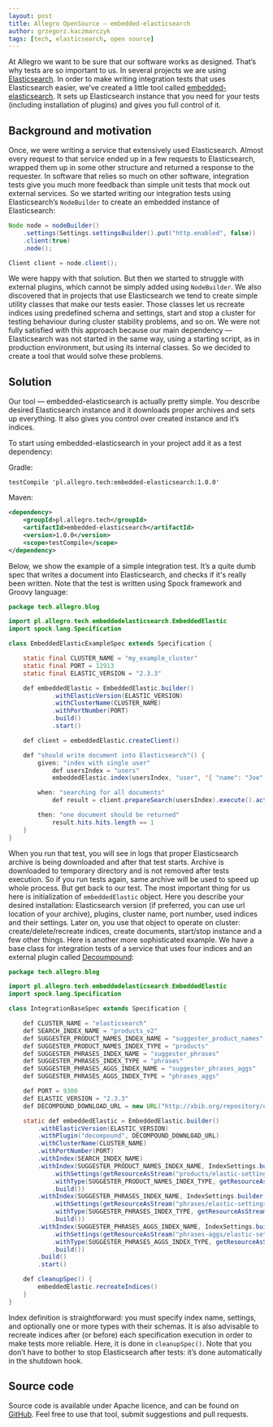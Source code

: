 ```yaml
---
layout: post
title: Allegro OpenSource — embedded-elasticsearch
author: grzegorz.kaczmarczyk
tags: [tech, elasticsearch, open source]
---
```


At Allegro we want to be sure that our software works as designed. That’s why tests are so important to us.
In several projects we are using [Elasticsearch](https://www.elastic.co/products/elasticsearch). In order to
make writing integration tests that uses Elasticsearch easier, we’ve created a little tool called
[embedded-elasticsearch](https://github.com/allegro/embedded-elasticsearch). It sets up Elasticsearch
instance that you need for your tests (including installation of plugins) and gives you full control of it.

## Background and motivation

Once, we were writing a service that extensively used Elasticsearch. Almost every request to that service
ended up in a few requests to Elasticsearch, wrapped them up in some other structure and returned a
response to the requester. In software that relies so much on other software, integration tests give you much
more feedback than simple unit tests that mock out external services. So we started writing our
integration tests using Elasticsearch’s `NodeBuilder` to create an embedded instance of Elasticsearch:

```java
Node node = nodeBuilder()
    .settings(Settings.settingsBuilder().put("http.enabled", false))
    .client(true)
    .node();

Client client = node.client();
```

We were happy with that solution. But then we started to struggle with external plugins, which cannot be
simply added using `NodeBuilder`. We also discovered that in projects that use Elasticsearch we tend
to create simple utility classes that make our tests easier. Those classes let us recreate indices using predefined
schema and settings, start and stop a cluster for testing behaviour during cluster stability problems,
and so on. We were not fully satisfied with this approach because our main dependency — Elasticsearch was
not started in the same way, using a starting script, as in production environment, but using its internal
classes. So we decided to create a tool that would solve these problems.

## Solution

Our tool — embedded-elasticsearch is actually pretty simple. You describe desired Elasticsearch instance and
it downloads proper archives and sets up everything. It also gives you control over created instance and
it’s indices.

To start using embedded-elasticsearch in your project add it as a test dependency:

Gradle:

```
testCompile 'pl.allegro.tech:embedded-elasticsearch:1.0.0'
```

Maven:

```xml
<dependency>
    <groupId>pl.allegro.tech</groupId>
    <artifactId>embedded-elasticsearch</artifactId>
    <version>1.0.0</version>
    <scope>testCompile</scope>
</dependency>
```

Below, we show the example of a simple integration test. It’s a quite
dumb spec that writes a document into Elasticsearch, and checks if it's really been written. Note that the test is written
using Spock framework and Groovy language:

```java
package tech.allegro.blog

import pl.allegro.tech.embeddedelasticsearch.EmbeddedElastic
import spock.lang.Specification

class EmbeddedElasticExampleSpec extends Specification {

    static final CLUSTER_NAME = "my_example_cluster"
    static final PORT = 12913
    static final ELASTIC_VERSION = "2.3.3"

    def embeddedElastic = EmbeddedElastic.builder()
            .withElasticVersion(ELASTIC_VERSION)
            .withClusterName(CLUSTER_NAME)
            .withPortNumber(PORT)
            .build()
            .start()

    def client = embeddedElastic.createClient()

    def "should write document into Elasticsearch"() {
        given: "index with single user"
            def usersIndex = "users"
            embeddedElastic.index(usersIndex, "user", '{ "name": "Joe", "surname": "Doe" }')

        when: "searching for all documents"
            def result = client.prepareSearch(usersIndex).execute().actionGet()

        then: "one document should be returned"
            result.hits.hits.length == 1
    }
}
```

When you run that test, you will see in logs that proper Elasticsearch archive is being downloaded and after
that test starts. Archive is downloaded to temporary directory and is not removed after tests execution.
So if you run tests again, same archive will be used to speed up whole process. But get back to our test.
The most important thing for us here is initialization of `embeddedElastic` object. Here you describe your
desired installation: Elasticsearch version (if preferred, you can use url location of your
archive), plugins, cluster name, port number, used indices and their settings. Later on, you use that object
to operate on cluster: create/delete/recreate indices, create documents, start/stop instance and a few other
things. Here is another more sophisticated example. We have a base class for integration tests of a service
that uses four indices and an external plugin called [Decoumpound](https://github.com/jprante/elasticsearch-analysis-decompound):


```java
package tech.allegro.blog

import pl.allegro.tech.embeddedelasticsearch.EmbeddedElastic
import spock.lang.Specification

class IntegrationBaseSpec extends Specification {

    def CLUSTER_NAME = "elasticsearch"
    def SEARCH_INDEX_NAME = "products_v2"
    def SUGGESTER_PRODUCT_NAMES_INDEX_NAME = "suggester_product_names"
    def SUGGESTER_PRODUCT_NAMES_INDEX_TYPE = "products"
    def SUGGESTER_PHRASES_INDEX_NAME = "suggester_phrases"
    def SUGGESTER_PHRASES_INDEX_TYPE = "phrases"
    def SUGGESTER_PHRASES_AGGS_INDEX_NAME = "suggester_phrases_aggs"
    def SUGGESTER_PHRASES_AGGS_INDEX_TYPE = "phrases_aggs"

    def PORT = 9300
    def ELASTIC_VERSION = "2.3.3"
    def DECOMPOUND_DOWNLOAD_URL = new URL("http://xbib.org/repository/org/xbib/elasticsearch/plugin/elasticsearch-analysis-decompound/${ELASTIC_VERSION}.0/elasticsearch-analysis-decompound-${ELASTIC_VERSION}.0-plugin.zip")

    static def embeddedElastic = EmbeddedElastic.builder()
        .withElasticVersion(ELASTIC_VERSION)
        .withPlugin("decompound", DECOMPOUND_DOWNLOAD_URL)
        .withClusterName(CLUSTER_NAME)
        .withPortNumber(PORT)
        .withIndex(SEARCH_INDEX_NAME)
        .withIndex(SUGGESTER_PRODUCT_NAMES_INDEX_NAME, IndexSettings.builder()
            .withSettings(getResourceAsStream("products/elastic-settings.json"))
            .withType(SUGGESTER_PRODUCT_NAMES_INDEX_TYPE, getResourceAsStream("products/elastic-mapping.json"))
            .build())
        .withIndex(SUGGESTER_PHRASES_INDEX_NAME, IndexSettings.builder()
            .withSettings(getResourceAsStream("phrases/elastic-settings.json"))
            .withType(SUGGESTER_PHRASES_INDEX_TYPE, getResourceAsStream("phrases/elastic-mapping.json"))
            .build())
        .withIndex(SUGGESTER_PHRASES_AGGS_INDEX_NAME, IndexSettings.builder()
            .withSettings(getResourceAsStream("phrases-aggs/elastic-settings.json"))
            .withType(SUGGESTER_PHRASES_AGGS_INDEX_TYPE, getResourceAsStream("phrases-aggs/elastic-mapping.json"))
            .build())
        .build()
        .start()

    def cleanupSpec() {
        embeddedElastic.recreateIndices()
    }
}
```

Index definition is straightforward: you must specify index name, settings, and optionally one or more types
with their schemas. It is also advisable to recreate indices after (or before) each specification execution in order to make tests more reliable. Here, it is done in `cleanupSpec()`. Note that you don’t have to bother to stop Elasticsearch after tests:
it’s done automatically in the shutdown hook.

## Source code
Source code is available under Apache licence, and can be found on
[GitHub](https://github.com/allegro/embedded-elasticsearch). Feel free to use that tool, submit suggestions
and pull requests.

